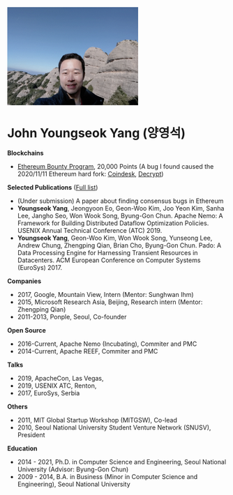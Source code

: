 <img src="/profile.jpg" width="300" />

# John Youngseok Yang (양영석)

**Blockchains**
- [Ethereum Bounty Program](https://bounty.ethereum.org), 20,000 Points (A bug I found caused the 2020/11/11 Ethereum hard fork: [Coindesk](https://www.coindesk.com/ethereums-hard-fork-disruption), [Decrypt](https://decrypt.co/47891/how-a-dormant-bug-briefly-split-the-ethereum-blockchain))

**Selected Publications** ([Full list](https://dblp.org/pid/163/1540.html))
- (Under submission) A paper about finding consensus bugs in Ethereum
- **Youngseok Yang**, Jeongyoon Eo, Geon-Woo Kim, Joo Yeon Kim, Sanha Lee, Jangho Seo, Won Wook Song, Byung-Gon Chun. Apache Nemo: A Framework for Building Distributed Dataflow Optimization Policies. USENIX Annual Technical Conference (ATC) 2019.
- **Youngseok Yang**, Geon-Woo Kim, Won Wook Song, Yunseong Lee, Andrew Chung, Zhengping Qian, Brian Cho, Byung-Gon Chun. Pado: A Data Processing Engine for Harnessing Transient Resources in Datacenters. ACM European Conference on Computer Systems (EuroSys) 2017.

**Companies**
- 2017, Google, Mountain View, Intern (Mentor: Sunghwan Ihm)
- 2015, Microsoft Research Asia, Beijing, Research intern (Mentor: Zhengping Qian)
- 2011-2013, Ponple, Seoul, Co-founder

**Open Source**
- 2016-Current, Apache Nemo (Incubating), Commiter and PMC
- 2014-Current, Apache REEF, Commiter and PMC

**Talks**
- 2019, ApacheCon, Las Vegas,
- 2019, USENIX ATC, Renton, 
- 2017, EuroSys, Serbia

**Others**
- 2011, MIT Global Startup Workshop (MITGSW), Co-lead
- 2010, Seoul National University Student Venture Network (SNUSV), President

**Education**
- 2014 - 2021, Ph.D. in Computer Science and Engineering, Seoul National University (Advisor: Byung-Gon Chun)
- 2009 - 2014, B.A. in Business (Minor in Computer Science and Engineering), Seoul National University
